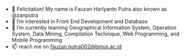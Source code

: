 - 👋 Felicitation! My name is Fauzan Harlyanto Putra also known as @zanputra
- 👀 I’m interested in Front End Development and Database
- 🌱 I’m currently learning Geographical Information System, Operation System, Data Mining, Compilation Technique, Web Programming, and Mobile Programming
- 📫 reach me on fauzan.putra002@binus.ac.id

<!---
zanputra/zanputra is a ✨ special ✨ repository because its `README.md` (this file) appears on your GitHub profile.
You can click the Preview link to take a look at your changes.
--->
